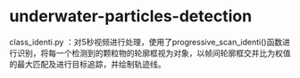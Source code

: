 # underwater-particles-detection
class_identi.py ：对5秒视频进行处理，使用了progressive_scan_identi()函数进行识别，将每一个检测到的颗粒物的轮廓框视为对象，以帧间轮廓框交并比为权值的最大匹配及进行目标追踪，并绘制轨迹线。

